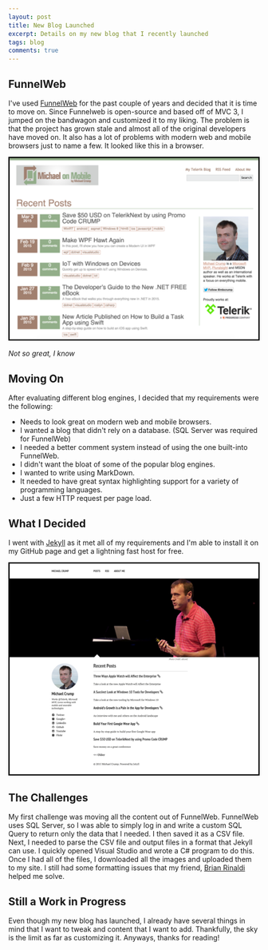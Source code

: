 ```yaml
---
layout: post
title: New Blog Launched
excerpt: Details on my new blog that I recently launched
tags: blog
comments: true
---
```


## FunnelWeb


I've used [FunnelWeb](http://www.funnelweblog.com/) for the past couple of years and decided that it is time to move on. Since Funnelweb is open-source and based off of MVC 3, I jumped on the bandwagon and customized it to my liking. The problem is that the project has grown stale and almost all of the original developers have moved on. It also has a lot of problems with modern web and mobile browsers just to name a few. It looked like this in a browser. 

![image](/files/funnelweb.png)

*Not so great, I know*

## Moving On

After evaluating different blog engines, I decided that my requirements were the following:

* Needs to look great on modern web and mobile browsers. 
* I wanted a blog that didn't rely on a database. (SQL Server was required for FunnelWeb)
* I needed a better comment system instead of using the one built-into FunnelWeb. 
* I didn't want the bloat of some of the popular blog engines. 
* I wanted to write using MarkDown.
* It needed to have great syntax highlighting support for a variety of programming languages. 
* Just a few HTTP request per page load. 

## What I Decided

I went with [Jekyll](http://jekyllrb.com/) as it met all of my requirements and I'm able to install it on my GitHub page and get a lightning fast host for free. 

![image](/files/jekyllblogmc.png)

## The Challenges

My first challenge was moving all the content out of FunnelWeb. FunnelWeb uses SQL Server, so I was able to simply log in and write a custom SQL Query to return only the data that I needed. I then saved it as a CSV file. Next, I needed to parse the CSV file and output files in a format that Jekyll can use. I quickly opened Visual Studio and wrote a C# program to do this. Once I had all of the files, I downloaded all the images and uploaded them to my site. I still had some formatting issues that my friend, [Brian Rinaldi](https://twitter.com/remotesynth) helped me solve. 

## Still a Work in Progress

Even though my new blog has launched, I already have several things in mind that I want to tweak and content that I want to add. Thankfully, the sky is the limit as far as customizing it. Anyways, thanks for reading!

